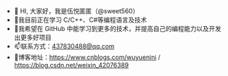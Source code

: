 - 👋 HI, 大家好，我是伍悦匿匿（@sweet560）
- 👀我目前正在学习 C/C++、C#等编程语言及技术
- 🌱我希望在 GitHub 中能学习到更多的技术，并提高自己的编程能力以及开发出更多好项目
- 📫联系方式：437830488@qq.com
- 💞️博客地址：https://www.cnblogs.com/wuyuenini  / https://blog.csdn.net/weixin_42076389

<!---
sweet560/sweet560 is a ✨ special ✨ repository because its `README.md` (this file) appears on your GitHub profile.
You can click the Preview link to take a look at your changes.
--->
